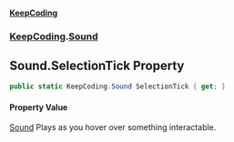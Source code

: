 #### [KeepCoding](index.md 'index')
### [KeepCoding](KeepCoding.md 'KeepCoding').[Sound](KeepCoding_Sound.md 'KeepCoding.Sound')
## Sound.SelectionTick Property
```csharp
public static KeepCoding.Sound SelectionTick { get; }
```
#### Property Value
[Sound](KeepCoding_Sound.md 'KeepCoding.Sound')
Plays as you hover over something interactable.  
